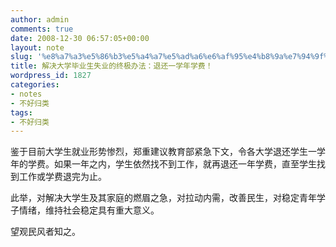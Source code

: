 ```yaml
---
author: admin
comments: true
date: 2008-12-30 06:57:05+00:00
layout: note
slug: '%e8%a7%a3%e5%86%b3%e5%a4%a7%e5%ad%a6%e6%af%95%e4%b8%9a%e7%94%9f%e5%a4%b1%e4%b8%9a%e7%9a%84%e7%bb%88%e6%9e%81%e5%8a%9e%e6%b3%95%ef%bc%9a%e9%80%80%e8%bf%98%e4%b8%80%e5%ad%a6%e5%b9%b4%e5%ad%a6%e8%b4%b9'
title: 解决大学毕业生失业的终极办法：退还一学年学费！
wordpress_id: 1827
categories:
- notes
- 不好归类
tags:
- 不好归类
---
```


鉴于目前大学生就业形势惨烈，郑重建议教育部紧急下文，令各大学退还学生一学年的学费。如果一年之内，学生依然找不到工作，就再退还一年学费，直至学生找到工作或学费退完为止。

此举，对解决大学生及其家庭的燃眉之急，对拉动内需，改善民生，对稳定青年学子情绪，维持社会稳定具有重大意义。

望观民风者知之。
